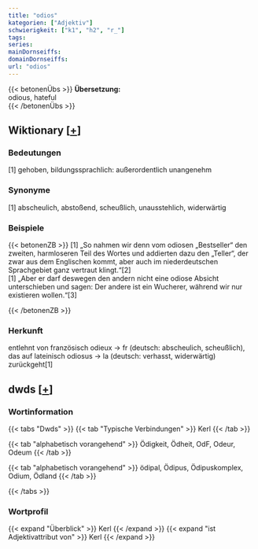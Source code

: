 ```yaml
---
title: "odios"
kategorien: ["Adjektiv"]
schwierigkeit: ["k1", "h2", "r_"]
tags:
series:
mainDornseiffs:
domainDornseiffs:
url: "odios"
---
```


{{< betonenÜbs >}}
**Übersetzung:**  
odious, hateful  
{{< /betonenÜbs >}}

## Wiktionary [[+](https://de.wiktionary.org/wiki/odios)]

### Bedeutungen
[1] gehoben, bildungssprachlich: außerordentlich unangenehm  

### Synonyme
[1] abscheulich, abstoßend, scheußlich, unausstehlich, widerwärtig  

### Beispiele
{{< betonenZB >}}
[1] „So nahmen wir denn vom odiosen „Bestseller“ den zweiten, harmloseren Teil des Wortes und addierten dazu den „Teller“, der zwar aus dem Englischen kommt, aber auch im niederdeutschen Sprachgebiet ganz vertraut klingt.“[2]  
[1] „Aber er darf deswegen den andern nicht eine odiose Absicht unterschieben und sagen: Der andere ist ein Wucherer, während wir nur existieren wollen.“[3]  

{{< /betonenZB >}}
### Herkunft
entlehnt von französisch odieux → fr (deutsch: abscheulich, scheußlich), das auf lateinisch odiosus → la (deutsch: verhasst, widerwärtig) zurückgeht[1]  



## dwds [[+](https://www.dwds.de/wb/odios)]

### Wortinformation
{{< tabs "Dwds" >}}
{{< tab "Typische Verbindungen" >}}
Kerl
{{< /tab >}}

{{< tab "alphabetisch vorangehend" >}}
Ödigkeit, Ödheit, OdF, Odeur, Odeum
{{< /tab >}}

{{< tab "alphabetisch vorangehend" >}}
ödipal, Ödipus, Ödipuskomplex, Odium, Ödland
{{< /tab >}}

{{< /tabs >}}

### Wortprofil
{{< expand "Überblick" >}} Kerl {{< /expand >}}
{{< expand "ist Adjektivattribut von" >}} Kerl {{< /expand >}}

